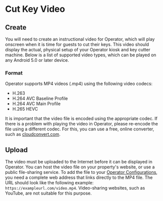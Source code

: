 # Cut Key Video

## Create 

You will need to create an instructional video for Operator, which will play onscreen when it is time for guests to cut their keys. This video should display the actual, physical setup of your Operator kiosk and key cutter machine. Below is a list of supported video types, which can be played on any Android 5.0 or later device.

### Format

Operator supports MP4 videos \(.mp4\) using the following video codecs:

* H.263
* H.264 AVC Baseline Profile
* H.264 AVC Main Profile
* H.265 HEVC

It is important that the video file is encoded using the appropriate codec. If there is a problem with playing the video in Operator, please re-encode the file using a different codec. For this, you can use a free, online converter, such as [cloudconvert.com](http://cloudconvert.com/).

## Upload 

The video must be uploaded to the Internet before it can be displayed in Operator. You can host the video file on your property's website, or use a public file-sharing service. To add the file to your [Operator Configurations](https://mews-systems.gitbook.io/guide/operator/setup#operator-configuration), you need a complete web address that links directly to the MP4 file. The URL should look like the following example: `https://exampleurl.com/video.mp4`. Video-sharing websites, such as YouTube, are not suitable for this purpose. 


